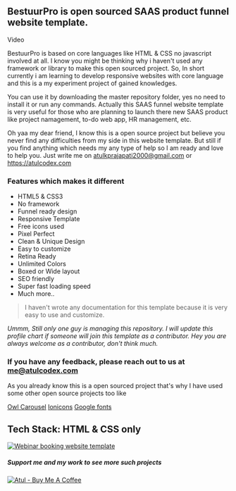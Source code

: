 ## BestuurPro is open sourced SAAS product funnel website template. 


Video


BestuurPro is based on core languages like HTML & CSS no javascript involved at all. I know you might be thinking why i haven't used any framework or library to make this open sourced project. So, In short currently i am learning to develop responsive websites with core language and this is a my experiment project of gained knowledges.



You can use it by downloading the master repository folder, yes no need to install it or run any commands. Actually this SAAS funnel website template is very useful for those who are planning to launch there new SAAS product like project namagement, to-do web app, HR management, etc.


Oh yaa my dear friend, I know this is a open source project but believe you never find any difficulties from my side in this website template. But still if you find anything which needs my any type of help so I am ready and love to help you. Just write me on atulkprajapati2000@gmail.com or https://atulcodex.com


### Features which makes it different
- HTML5 & CSS3
- No framework
- Funnel ready design
- Responsive Template
- Free icons used
- Pixel Perfect
- Clean & Unique Design
- Easy to customize
- Retina Ready
- Unlimited Colors
- Boxed or Wide layout
- SEO friendly
- Super fast loading speed
- Much more..



> I haven't wrote any documentation for this template because it is very easy to use and customize.


*Ummm, Still only one guy is managing this repository. I will update this profile chart if someone will join this template as a contributor. Hey you are always welcome as a contributor, don't think much.*


### If you have any feedback, please reach out to us at me@atulcodex.com


As you already know this is a open sourced project that's why I have used some other open source projects too like

[Owl Carousel](https://owlcarousel2.github.io/OwlCarousel2)
[Ionicons](https://github.com/ionic-team/ionicons)
[Google fonts](https://fonts.google.com/)



## Tech Stack: HTML & CSS only



[![Webinar booking website template](https://i.ibb.co/vwN8cgW/live-demo.png)](https://webinar-booking.netlify.app/)




##### Support me and my work to see more such projects




[![Atul - Buy Me A Coffee](https://i.ibb.co/7rR9S4L/buy-me-a-coffee.png)](https://www.buymeacoffee.com/atulcodex)